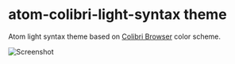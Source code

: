 # atom-colibri-light-syntax theme

Atom light syntax theme based on [Colibri Browser](https://colibri.opqr.co/) color scheme.

![Screenshot](http://i.imgur.com/SHrdNKc.png)
